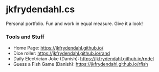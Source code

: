 # jkfrydendahl.cs
Personal portfolio. Fun and work in equal measure. Give it a look!

### Tools and Stuff
- Home Page: https://jkfrydendahl.github.io/
- Dice roller: https://jkfrydendahl.github.io/rand
- Daily Electrician Joke (Danish): https://jkfrydendahl.github.io/rndel
- Guess a Fish Game (Danish): https://jkfrydendahl.github.io/rfish
